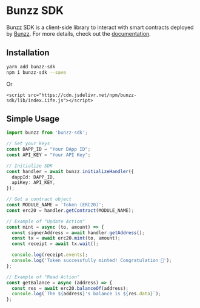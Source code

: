 # Bunzz SDK
Bunzz SDK is a client-side library to interact with smart contracts deployed by [Bunzz](https://bunzz.dev).
For more details, check out the [documentation](https://docs.bunzz.dev/product-docs/sdk).

## Installation
```bash
yarn add bunzz-sdk
npm i bunzz-sdk --save
```
Or
```
<script src="https://cdn.jsdelivr.net/npm/bunzz-sdk/lib/index.iife.js"></script>
```

## Simple Usage
```typescript
import bunzz from 'bunzz-sdk';

// Set your keys
const DAPP_ID = "Your DApp ID";
const API_KEY = "Your API Key";

// Initialize SDK
const handler = await bunzz.initializeHandler({
  dappId: DAPP_ID,
  apiKey: API_KEY,
});

// Get a contract object
const MODULE_NAME = 'Token (ERC20)';
const erc20 = handler.getContract(MODULE_NAME);

// Example of "Update Action"
const mint = async (to, amount) => {
  const signerAddress = await handler.getAddress();
  const tx = await erc20.mint(to, amount);
  const receipt = await tx.wait();

  console.log(receipt.events);
  console.log('Token successfully minted! Congratulation 🎉');
};

// Example of "Read Action"
const getBalance = async (address) => {
  const res = await erc20.balanceOf(address);
  console.log(`The ${address}'s balance is ${res.data}`);
};
```
